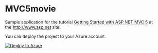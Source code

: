 # MVC5movie
Sample application for the tutorial [Getting Started with ASP.NET MVC 5](http://www.asp.net/mvc/overview/getting-started/introduction/getting-started) at the http://www.asp.net site.


You can deploy the project to your Azure account.

[![Deploy to Azure](http://azuredeploy.net/deploybutton.png)](https://azuredeploy.net/)





